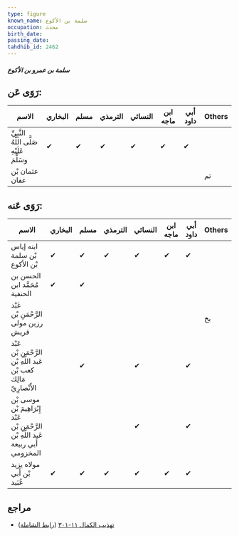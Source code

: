 ```yaml
---
type: figure
known_name: سلمة بن الأكوع
occupation: محدث
birth_date:
passing_date:
tahdhib_id: 2462
---
```

##### سلمة بن عمرو بن الأكوع

## رَوَى عَن:
| الاسم                                       | البخاري | مسلم | الترمذي | النسائي | ابن ماجه | أبي داود | Others |
| ------------------------------------------- | ------- | ---- | ------- | ------- | -------- | -------- | ------ |
| النَّبِيِّ صَلَّى اللَّهُ عَلَيْهِ وسَلَّمَ | ✔       | ✔    | ✔       | ✔       | ✔        | ✔        |        |
| عثمان بْن عفان                              |         |      |         |         |          |          | تم     |
## رَوَى عَنه:
| الاسم                                                                                | البخاري | مسلم | الترمذي | النسائي | ابن ماجه | أبي داود | Others |
| ------------------------------------------------------------------------------------ | ------- | ---- | ------- | ------- | -------- | -------- | ------ |
| ابنه إياس بْن سلمة بْن الأكوع                                                        | ✔       | ✔    | ✔       | ✔       | ✔        | ✔        |        |
| الحسن بن مُحَمَّد ابن الحنفية                                                        | ✔       | ✔    |         |         |          |          |        |
| عَبْد الرَّحْمَنِ بْن رزين مولى قريش                                                 |         |      |         |         |          |          | بخ     |
| عَبْد الرَّحْمَنِ بْن عَبد اللَّهِ بْن كعب بْن مَالِك الأَنْصارِيّ                   |         | ✔    |         | ✔       |          | ✔        |        |
| موسى بْن إِبْرَاهِيمَ بْن عَبْد الرَّحْمَنِ بْن عَبد اللَّهِ بْن أَبي ربيعة المخزومي |         |      |         | ✔       |          | ✔        |        |
| مولاه يزيد بْن أَبي عُبَيد                                                           | ✔       | ✔    | ✔       | ✔       | ✔        | ✔        |        |
## مراجع
- [تهذيب الكمال ١١-٣٠١](obsidian://open?vault=Tahdhib-al-Kamal&file=Figures/٢٤٦٢-سلمة%20بن%20عمرو%20بن%20الأكوع) ([رابط الشاملة](https://shamela.ws/book/3722/5621))